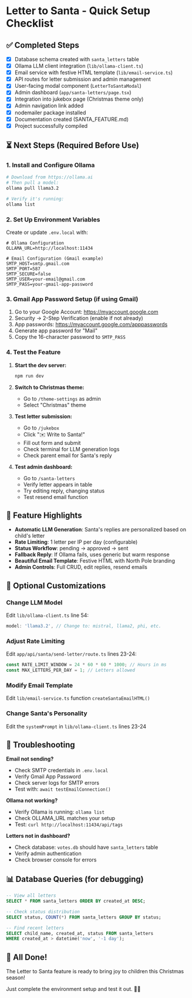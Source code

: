 # Letter to Santa - Quick Setup Checklist

## ✅ Completed Steps

- [x] Database schema created with `santa_letters` table
- [x] Ollama LLM client integration (`lib/ollama-client.ts`)
- [x] Email service with festive HTML template (`lib/email-service.ts`)
- [x] API routes for letter submission and admin management
- [x] User-facing modal component (`LetterToSantaModal`)
- [x] Admin dashboard (`app/santa-letters/page.tsx`)
- [x] Integration into jukebox page (Christmas theme only)
- [x] Admin navigation link added
- [x] nodemailer package installed
- [x] Documentation created (SANTA_FEATURE.md)
- [x] Project successfully compiled

## ⏳ Next Steps (Required Before Use)

### 1. Install and Configure Ollama

```bash
# Download from https://ollama.ai
# Then pull a model:
ollama pull llama3.2

# Verify it's running:
ollama list
```

### 2. Set Up Environment Variables

Create or update `.env.local` with:

```env
# Ollama Configuration
OLLAMA_URL=http://localhost:11434

# Email Configuration (Gmail example)
SMTP_HOST=smtp.gmail.com
SMTP_PORT=587
SMTP_SECURE=false
SMTP_USER=your-email@gmail.com
SMTP_PASS=your-gmail-app-password
```

### 3. Gmail App Password Setup (if using Gmail)

1. Go to your Google Account: https://myaccount.google.com
2. Security → 2-Step Verification (enable if not already)
3. App passwords: https://myaccount.google.com/apppasswords
4. Generate app password for "Mail"
5. Copy the 16-character password to `SMTP_PASS`

### 4. Test the Feature

1. **Start the dev server:**
   ```bash
   npm run dev
   ```

2. **Switch to Christmas theme:**
   - Go to `/theme-settings` as admin
   - Select "Christmas" theme

3. **Test letter submission:**
   - Go to `/jukebox`
   - Click "✉️ Write to Santa!"
   - Fill out form and submit
   - Check terminal for LLM generation logs
   - Check parent email for Santa's reply

4. **Test admin dashboard:**
   - Go to `/santa-letters`
   - Verify letter appears in table
   - Try editing reply, changing status
   - Test resend email function

## 🎯 Feature Highlights

- **Automatic LLM Generation**: Santa's replies are personalized based on child's letter
- **Rate Limiting**: 1 letter per IP per day (configurable)
- **Status Workflow**: pending → approved → sent
- **Fallback Reply**: If Ollama fails, uses generic but warm response
- **Beautiful Email Template**: Festive HTML with North Pole branding
- **Admin Controls**: Full CRUD, edit replies, resend emails

## 🔧 Optional Customizations

### Change LLM Model
Edit `lib/ollama-client.ts` line 54:
```typescript
model: 'llama3.2', // Change to: mistral, llama2, phi, etc.
```

### Adjust Rate Limiting
Edit `app/api/santa/send-letter/route.ts` lines 23-24:
```typescript
const RATE_LIMIT_WINDOW = 24 * 60 * 60 * 1000; // Hours in ms
const MAX_LETTERS_PER_DAY = 1; // Letters allowed
```

### Modify Email Template
Edit `lib/email-service.ts` function `createSantaEmailHTML()`

### Change Santa's Personality
Edit the `systemPrompt` in `lib/ollama-client.ts` lines 23-24

## 🐛 Troubleshooting

**Email not sending?**
- Check SMTP credentials in `.env.local`
- Verify Gmail App Password
- Check server logs for SMTP errors
- Test with: `await testEmailConnection()`

**Ollama not working?**
- Verify Ollama is running: `ollama list`
- Check OLLAMA_URL matches your setup
- Test: `curl http://localhost:11434/api/tags`

**Letters not in dashboard?**
- Check database: `votes.db` should have `santa_letters` table
- Verify admin authentication
- Check browser console for errors

## 📊 Database Queries (for debugging)

```sql
-- View all letters
SELECT * FROM santa_letters ORDER BY created_at DESC;

-- Check status distribution
SELECT status, COUNT(*) FROM santa_letters GROUP BY status;

-- Find recent letters
SELECT child_name, created_at, status FROM santa_letters 
WHERE created_at > datetime('now', '-1 day');
```

## 🎄 All Done!

The Letter to Santa feature is ready to bring joy to children this Christmas season! 

Just complete the environment setup and test it out. 🎅✨
